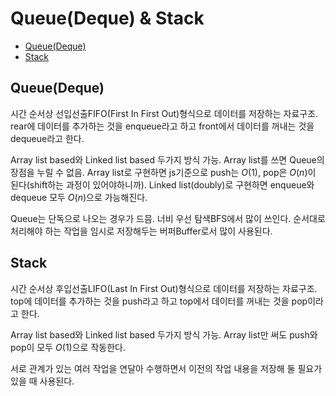 # Queue(Deque) & Stack

<!-- START doctoc generated TOC please keep comment here to allow auto update -->
<!-- DON'T EDIT THIS SECTION, INSTEAD RE-RUN doctoc TO UPDATE -->

- [Queue(Deque)](#queuedeque)
- [Stack](#stack)

<!-- END doctoc generated TOC please keep comment here to allow auto update -->

## Queue(Deque)

시간 순서상 선입선출FIFO(First In First Out)형식으로 데이터를 저장하는 자료구조. rear에 데이터를 추가하는 것을
enqueue라고 하고 front에서 데이터를 꺼내는 것을 dequeue라고 한다.

Array list based와 Linked list based 두가지 방식 가능. Array list를 쓰면 Queue의 장점을 누릴 수 없음.
Array list로 구현하면 js기준으로 push는 $O(1)$, pop은 $O(n)$이 된다(shift하는 과정이 있어야하니까).
Linked list(doubly)로 구현하면 enqueue와 dequeue 모두 $O(n)$으로 가능해진다.

Queue는 단독으로 나오는 경우가 드믐. 너비 우선 탐색BFS에서 많이 쓰인다.
순서대로 처리해야 하는 작업을 임시로 저장해두는 버퍼Buffer로서 많이 사용된다.

## Stack

시간 순서상 후입선출LIFO(Last In First Out)형식으로 데이터를 저장하는 자료구조. top에 데이터를 추가하는 것을
push라고 하고 top에서 데이터를 꺼내는 것을 pop이라고 한다.

Array list based와 Linked list based 두가지 방식 가능. Array list만 써도 push와 pop이 모두 $O(1)$으로
작동한다.

서로 관계가 있는 여러 작업을 연달아 수행하면서 이전의 작업 내용을 저장해 둘 필요가 있을 때 사용된다.
